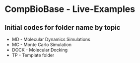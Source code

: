 CompBioBase - Live-Examples
===========
Initial codes for folder name by topic
-----------
* MD - Molecular Dynamics Simulations
* MC - Monte Carlo Simulation
* DOCK - Molecular Docking
* TP - Template folder
